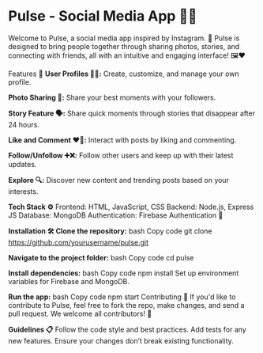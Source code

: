 # Pulse - Social Media App 📱✨

Welcome to Pulse, a social media app inspired by Instagram. 🚀 Pulse is designed to bring people together through sharing photos, stories, and connecting with friends, all with an intuitive and engaging interface! 🖼️❤️

Features 📍
**User Profiles 🧑‍💻:** Create, customize, and manage your own profile.

**Photo Sharing 📸:** Share your best moments with your followers.

**Story Feature 🗣️:** Share quick moments through stories that disappear after 24 hours.

**Like and Comment ❤️💬:** Interact with posts by liking and commenting.

**Follow/Unfollow ➕❌:** Follow other users and keep up with their latest updates.

**Explore 🔍:** Discover new content and trending posts based on your interests.

**Tech Stack ⚙️**
Frontend: HTML, JavaScript, CSS
Backend: Node.js, Express JS 
Database: MongoDB
Authentication: Firebase Authentication 🔐


****Installation 🛠️**
Clone the repository:**
bash
Copy code
git clone https://github.com/yourusername/pulse.git


**Navigate to the project folder:**
bash
Copy code
cd pulse

**Install dependencies:**
bash
Copy code
npm install
Set up environment variables for Firebase and MongoDB.

**Run the app:**
bash
Copy code
npm start
Contributing 🤝
If you'd like to contribute to Pulse, feel free to fork the repo, make changes, and send a pull request. We welcome all contributors! 🌟

**Guidelines 📋**
Follow the code style and best practices.
Add tests for any new features.
Ensure your changes don’t break existing functionality.
